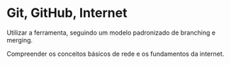 # Git, GitHub, Internet

Utilizar a ferramenta, seguindo um modelo padronizado
de branching e merging.

Compreender os conceitos básicos de rede
e os fundamentos da internet.